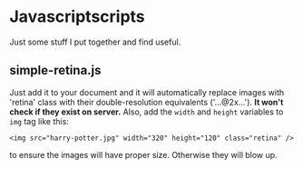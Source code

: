 Javascriptscripts
===
Just some stuff I put together and find useful.

## simple-retina.js

Just add it to your document and it will automatically replace images with 'retina' class with their double-resolution equivalents ('...@2x...'). **It won't check if they exist on server.** Also, add the `width` and `height` variables to `img` tag like this:

``<img src="harry-potter.jpg" width="320" height="120" class="retina" />``

to ensure the images will have proper size. Otherwise they will blow up.

